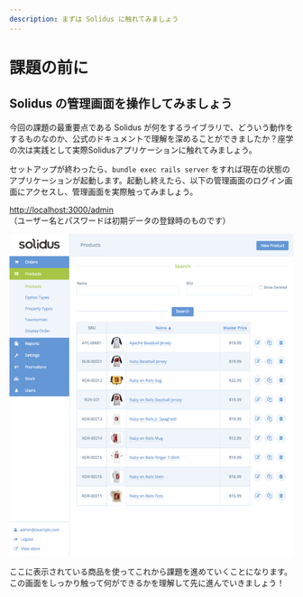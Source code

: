 ```yaml
---
description: まずは Solidus に触れてみましょう
---
```


# 課題の前に

## Solidus の管理画面を操作してみましょう

今回の課題の最重要点である Solidus が何をするライブラリで、どういう動作をするものなのか、公式のドキュメントで理解を深めることができましたか？座学の次は実践として実際Solidusアプリケーションに触れてみましょう。

セットアップが終わったら、`bundle exec rails server` をすれば現在の状態のアプリケーションが起動します。起動し終えたら、以下の管理画面のログイン画面にアクセスし、管理画面を実際触ってみましょう。

[http://localhost:3000/admin](http://localhost:3000/admin)  
（ユーザー名とパスワードは初期データの登録時のものです）

![&#x7BA1;&#x7406;&#x753B;&#x9762;&#xFF1A;&#x5546;&#x54C1;&#x4E00;&#x89A7;](.gitbook/assets/products.png)

ここに表示されている商品を使ってこれから課題を進めていくことになります。この画面をしっかり触って何ができるかを理解して先に進んでいきましょう！

